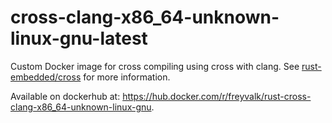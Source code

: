 # cross-clang-x86_64-unknown-linux-gnu-latest
Custom Docker image for cross compiling using cross with clang.
See [rust-embedded/cross](https://github.com/rust-embedded/cross) for more information.

Available on dockerhub at: https://hub.docker.com/r/freyvalk/rust-cross-clang-x86_64-unknown-linux-gnu.
